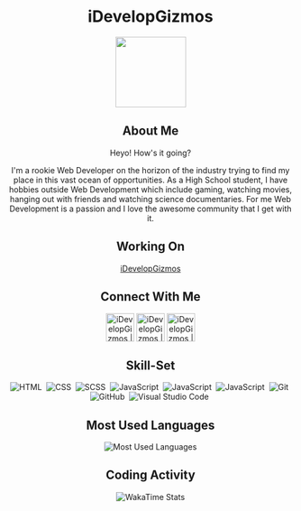 <div align="center">

# iDevelopGizmos

<img src="https://media.giphy.com/media/ehC4SqtNcEeLAiu66w/giphy.gif" style="width:125px;" />

## About Me

Heyo! How's it going?

I'm a rookie Web Developer on the horizon of the industry trying to find my place in this vast ocean of opportunities.
As a High School student, I have hobbies outside Web Development which include gaming, watching movies, hanging out with
friends and watching science documentaries. For me Web Development is a passion and I love the awesome community that I
get with it.

## Working On

[iDevelopGizmos](https://github.com/iDevelopGizoms/idevelopgizmos.github.io/)

## Connect With Me

[<img align="center" alt="iDevelopGizmos | LinkedIn" width="50px" src="https://cdn.jsdelivr.net/npm/simple-icons@v3/icons/linkedin.svg" />](https://linkedin.com/in/iDevelopGizmos)
[<img align="center" alt="iDevelopGizmos | Facebook" width="50px" src="https://cdn.jsdelivr.net/npm/simple-icons@v3/icons/facebook.svg" />](https://facebook.com/iDevelopGizmos)
[<img align="center" alt="iDevelopGizmos | Instagram" width="50px" src="https://cdn.jsdelivr.net/npm/simple-icons@v3/icons/instagram.svg" />](https://instagram.com/iDevelopGizmos)

## Skill-Set

![HTML](https://img.shields.io/badge/-HTML-05122A?style=flat&logo=HTML5)&nbsp;
![CSS](https://img.shields.io/badge/-CSS-05122A?style=flat&logo=CSS3)&nbsp;
![SCSS](https://img.shields.io/badge/-SCSS-05122A?style=flat&logo=SASS)&nbsp;
![JavaScript](https://img.shields.io/badge/-JavaScript-05122A?style=flat&logo=javascript)&nbsp;
![JavaScript](https://img.shields.io/badge/-Node%20JS-05122A?style=flat&logo=node.js)&nbsp;
![JavaScript](https://img.shields.io/badge/-Python-05122A?style=flat&logo=python)&nbsp;
![Git](https://img.shields.io/badge/-Git-05122A?style=flat&logo=git)&nbsp;
![GitHub](https://img.shields.io/badge/-GitHub-05122A?style=flat&logo=github)&nbsp;
![Visual Studio Code](https://img.shields.io/badge/-Visual%20Studio%20Code-05122A?style=flat&logo=visual-studio-code&logoColor=007ACC)&nbsp;

## Most Used Languages

![Most Used Languages](https://github-readme-stats.vercel.app/api/top-langs/?username=iDevelopGizmos&hide_title=true)

## Coding Activity

![WakaTime Stats](https://github-readme-stats.vercel.app/api/wakatime?username=iDevelopGizmos&hide_title=true&layout=compact)

</div>
